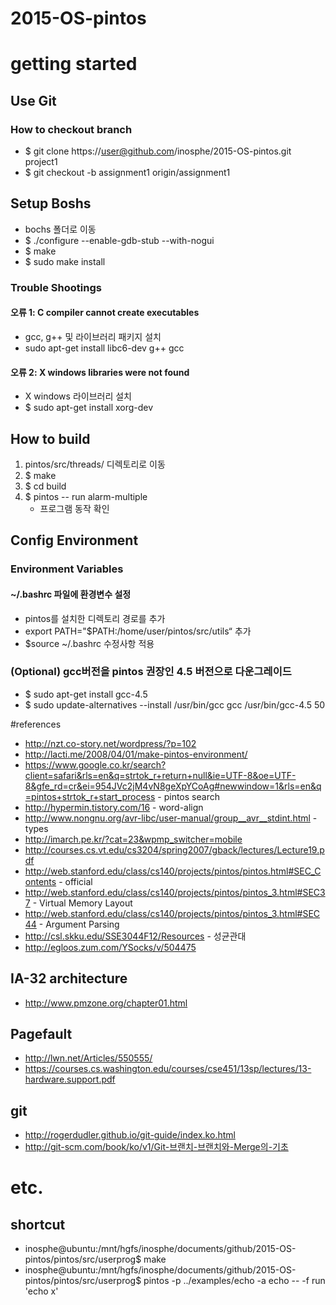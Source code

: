 # 2015-OS-pintos

# getting started

## Use Git
### How to checkout branch
* $ git clone https://user@github.com/inosphe/2015-OS-pintos.git project1
* $ git checkout -b assignment1 origin/assignment1

## Setup Boshs
* bochs 폴더로 이동
* $ ./configure --enable-gdb-stub --with-nogui
* $ make
* $ sudo make install

### Trouble Shootings

#### 오류 1: C compiler cannot create executables
* gcc, g++ 및 라이브러리 패키지 설치
* sudo apt-get install libc6-dev g++ gcc

#### 오류 2: X windows libraries were not found 
* X windows 라이브러리 설치
* $ sudo apt-get install xorg-dev

## How to build
1. pintos/src/threads/ 디렉토리로 이동
2. $ make
3. $ cd build
4. $ pintos -- run alarm-multiple 
	* 프로그램 동작 확인

## Config Environment

### Environment Variables

#### ~/.bashrc 파일에 환경변수 설정
* pintos를 설치한 디렉토리 경로를 추가
* export PATH="$PATH:/home/user/pintos/src/utils“ 추가
* $source ~/.bashrc 수정사항 적용

### (Optional) gcc버전을 pintos 권장인 4.5 버전으로 다운그레이드
* $ sudo apt-get install gcc-4.5
* $ sudo update-alternatives --install /usr/bin/gcc gcc /usr/bin/gcc-4.5 50


#references
* http://nzt.co-story.net/wordpress/?p=102
* http://lacti.me/2008/04/01/make-pintos-environment/
* https://www.google.co.kr/search?client=safari&rls=en&q=strtok_r+return+null&ie=UTF-8&oe=UTF-8&gfe_rd=cr&ei=954JVc2jM4vN8geXpYCoAg#newwindow=1&rls=en&q=pintos+strtok_r+start_process	- pintos search
* http://hypermin.tistory.com/16	- word-align
* http://www.nongnu.org/avr-libc/user-manual/group__avr__stdint.html - types
* http://imarch.pe.kr/?cat=23&wpmp_switcher=mobile
* http://courses.cs.vt.edu/cs3204/spring2007/gback/lectures/Lecture19.pdf
* http://web.stanford.edu/class/cs140/projects/pintos/pintos.html#SEC_Contents - official
* http://web.stanford.edu/class/cs140/projects/pintos/pintos_3.html#SEC37 - Virtual Memory Layout
* http://web.stanford.edu/class/cs140/projects/pintos/pintos_3.html#SEC44 - Argument Parsing
* http://csl.skku.edu/SSE3044F12/Resources - 성균관대
* http://egloos.zum.com/YSocks/v/504475

## IA-32 architecture
* http://www.pmzone.org/chapter01.html

## Pagefault
* http://lwn.net/Articles/550555/
* https://courses.cs.washington.edu/courses/cse451/13sp/lectures/13-hardware.support.pdf

## git

* http://rogerdudler.github.io/git-guide/index.ko.html
* http://git-scm.com/book/ko/v1/Git-브랜치-브랜치와-Merge의-기초

# etc.

## shortcut
* inosphe@ubuntu:/mnt/hgfs/inosphe/documents/github/2015-OS-pintos/pintos/src/userprog$ make
* inosphe@ubuntu:/mnt/hgfs/inosphe/documents/github/2015-OS-pintos/pintos/src/userprog$ pintos -p ../examples/echo -a echo -- -f run 'echo x'